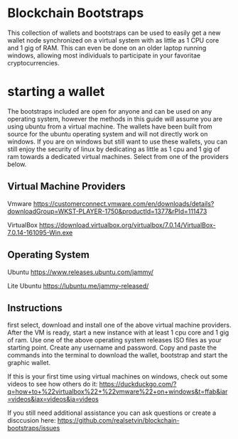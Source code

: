 # Blockchain Bootstraps
This collection of wallets and bootstraps can be used to easily get a new wallet node synchronized on a virtual system with as little as 1 CPU core and 1 gig of RAM. This can even be done on an older laptop running windows, allowing most individuals to participate in your favoritae cryptocurrencies.

# starting a wallet
The bootstraps included are open for anyone and can be used on any operating system, however the methods in this guide will assume you are using ubuntu from a virtual machine. The wallets have been built from source for the ubuntu operating system and will not directly work on windows. If you are on windows but still want to use these wallets, you can still enjoy the security of linux by dedicating as little as 1 cpu and 1 gig of ram towards a dedicated virtual machines. Select from one of the providers below.

## Virtual Machine Providers
Vmware
https://customerconnect.vmware.com/en/downloads/details?downloadGroup=WKST-PLAYER-1750&productId=1377&rPId=111473

VirtualBox
https://download.virtualbox.org/virtualbox/7.0.14/VirtualBox-7.0.14-161095-Win.exe

## Operating System
Ubuntu
https://www.releases.ubuntu.com/jammy/

Lite Ubuntu 
https://lubuntu.me/jammy-released/

## Instructions
first select, download and install one of the above virtual machine providers. After the VM is ready, start a new instance with at least 1 cpu core and 1 gig of ram. Use one of the above operating system releases ISO files as your starting point. Create any username and password. Copy and paste the commands into the terminal to download the wallet, bootstrap and start the graphic wallet. 

If this is your first time using virtual machines on windows, check out some videos to see how others do it:
https://duckduckgo.com/?q=how+to+%22virtualbox%22+%22vmware%22+on+windows&t=ffab&iar=videos&iax=videos&ia=videos

If you still need additional assistance you can ask questions or create a disccusion here:
https://github.com/realsetvin/blockchain-bootstraps/issues
